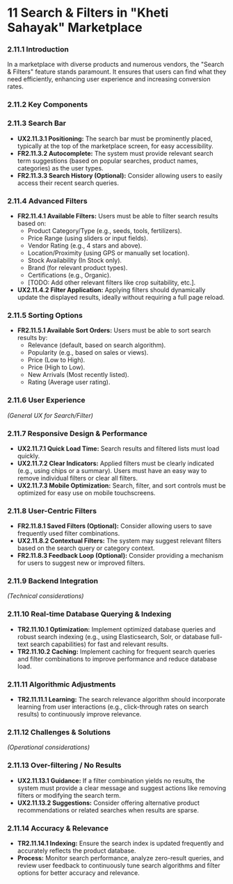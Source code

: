 # **11 Search & Filters in "Kheti Sahayak" Marketplace**

### **2.11.1 Introduction**

In a marketplace with diverse products and numerous vendors, the "Search & Filters" feature stands paramount. It ensures that users can find what they need efficiently, enhancing user experience and increasing conversion rates.

### **2.11.2 Key Components**

### **2.11.3 Search Bar**

*   **UX2.11.3.1 Positioning:** The search bar must be prominently placed, typically at the top of the marketplace screen, for easy accessibility.
*   **FR2.11.3.2 Autocomplete:** The system must provide relevant search term suggestions (based on popular searches, product names, categories) as the user types.
*   **FR2.11.3.3 Search History (Optional):** Consider allowing users to easily access their recent search queries.

### **2.11.4 Advanced Filters**

*   **FR2.11.4.1 Available Filters:** Users must be able to filter search results based on:
    *   Product Category/Type (e.g., seeds, tools, fertilizers).
    *   Price Range (using sliders or input fields).
    *   Vendor Rating (e.g., 4 stars and above).
    *   Location/Proximity (using GPS or manually set location).
    *   Stock Availability (In Stock only).
    *   Brand (for relevant product types).
    *   Certifications (e.g., Organic).
    *   [TODO: Add other relevant filters like crop suitability, etc.].
*   **UX2.11.4.2 Filter Application:** Applying filters should dynamically update the displayed results, ideally without requiring a full page reload.

### **2.11.5 Sorting Options**

*   **FR2.11.5.1 Available Sort Orders:** Users must be able to sort search results by:
    *   Relevance (default, based on search algorithm).
    *   Popularity (e.g., based on sales or views).
    *   Price (Low to High).
    *   Price (High to Low).
    *   New Arrivals (Most recently listed).
    *   Rating (Average user rating).

### **2.11.6 User Experience** 
*(General UX for Search/Filter)*

### **2.11.7 Responsive Design & Performance**

*   **UX2.11.7.1 Quick Load Time:** Search results and filtered lists must load quickly.
*   **UX2.11.7.2 Clear Indicators:** Applied filters must be clearly indicated (e.g., using chips or a summary). Users must have an easy way to remove individual filters or clear all filters.
*   **UX2.11.7.3 Mobile Optimization:** Search, filter, and sort controls must be optimized for easy use on mobile touchscreens.

### **2.11.8 User-Centric Filters**

*   **FR2.11.8.1 Saved Filters (Optional):** Consider allowing users to save frequently used filter combinations.
*   **UX2.11.8.2 Contextual Filters:** The system may suggest relevant filters based on the search query or category context.
*   **FR2.11.8.3 Feedback Loop (Optional):** Consider providing a mechanism for users to suggest new or improved filters.

### **2.11.9 Backend Integration** 
*(Technical considerations)*

### **2.11.10 Real-time Database Querying & Indexing**

*   **TR2.11.10.1 Optimization:** Implement optimized database queries and robust search indexing (e.g., using Elasticsearch, Solr, or database full-text search capabilities) for fast and relevant results.
*   **TR2.11.10.2 Caching:** Implement caching for frequent search queries and filter combinations to improve performance and reduce database load.

### **2.11.11 Algorithmic Adjustments**

*   **TR2.11.11.1 Learning:** The search relevance algorithm should incorporate learning from user interactions (e.g., click-through rates on search results) to continuously improve relevance.

### **2.11.12 Challenges & Solutions** 
*(Operational considerations)*

### **2.11.13 Over-filtering / No Results**

*   **UX2.11.13.1 Guidance:** If a filter combination yields no results, the system must provide a clear message and suggest actions like removing filters or modifying the search term.
*   **UX2.11.13.2 Suggestions:** Consider offering alternative product recommendations or related searches when results are sparse.

### **2.11.14 Accuracy & Relevance**

*   **TR2.11.14.1 Indexing:** Ensure the search index is updated frequently and accurately reflects the product database.
*   **Process:** Monitor search performance, analyze zero-result queries, and review user feedback to continuously tune search algorithms and filter options for better accuracy and relevance.
